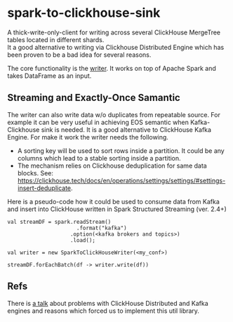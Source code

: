 # spark-to-clickhouse-sink

A thick-write-only-client for writing across several ClickHouse MergeTree tables located in different shards.  
It a good alternative to writing via Clickhouse Distributed Engine which has been proven to be a bad idea for several reasons. 

The core functionality is the [writer](https://github.com/odnoklassniki/spark-to-clickhouse-sink/blob/main/src/main/java/odkl/spark/to/clickhouse/SparkToClickhouseWriter.java). It works on top of Apache Spark and takes DataFrame as an input. 

## Streaming and Exactly-Once Samantic
The writer can also write data w/o duplicates from repeatable source. For example it can be very useful in achieving
EOS semantic when Kafka-Clickhouse sink is needed.
It is a good alternative to ClickHouse Kafka Engine. 
For make it work the writer needs the following.
- A sorting key will be used to sort rows inside a partition. It could be any columns which lead to a stable sorting inside a partition.
- The mechanism relies on Clickhouse deduplication for same data blocks. See: https://clickhouse.tech/docs/en/operations/settings/settings/#settings-insert-deduplicate.

Here is a pseudo-code how it could be used to consume data from Kafka and insert into ClickHouse written in Spark Structured Streaming (ver. 2.4+)
```
val streamDF = spark.readStream()
                	  .format("kafka")
                    .option(<kafka brokers and topics>)
                    .load();

val writer = new SparkToClickHouseWriter(<my_conf>)

streamDF.forEachBatch(df -> writer.write(df))
```

## Refs
There is [a talk](https://smartdataconf.ru/en/talks/insert-into-clickhouse-and-not-die/) about problems with ClickHouse Distributed and Kafka engines and reasons which forced us to implement this util library. 

